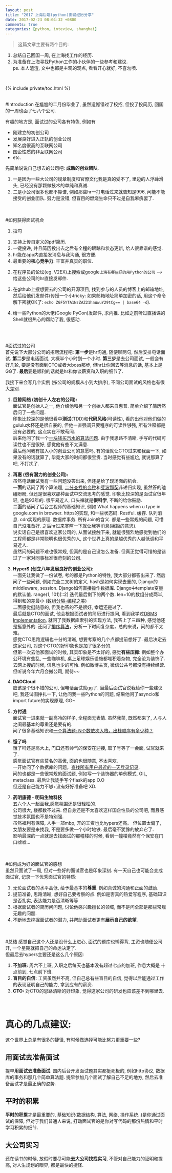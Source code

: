 ```yaml
---
layout: post
title: "2017 上海后端(python)面试经历分享"
date: 2017-02-23 08:04:32 +0800
comments: true
categories: [python, inteview, shanghai]
---
```


> 这篇文章主要有两个目的:    
1) 总结自己回国一周, 在上海找工作的经历.   
2) 为准备在上海寻找Python工作的小伙伴的一些参考和建议.     
ps. 本人渣渣, 文中也都是主观的观点, 看看开心就好, 不喜勿喷.     
<!--more-->   
<br>  


{% include private/toc.html %}
<br><br>


#Introduction
在尴尬的二月份毕业了, 虽然遗憾错过了校招, 但投了投简历, 回国的一周也面了七八个公司.    
<img style="max-height:250px" class="lazy" data-original="/images/blog/170220_inteview_summary/calendar.png">    

有趣的地方是, 面试过的公司各有特色, 例如有

- 刚建立的初创公司
- 发展良好进入正轨的创业公司
- 知名度很高的互联网公司
- 国企性质的非互联网公司
- etc.     

先简单说说自己想去的公司吧: **成熟的创业团队**.     

1. 一是因为一些大公司的规章制度和官僚文化我是真的受不了, 里边的人浮躁滑头, 已经没有那颗做技术的单纯和真诚.    
2. 二是小公司很多也都不靠谱, 例如那些hr一打电话过来就告知是996, 问能不能接受的创业团队. 努力是没错, 但盲目的燃烧生命只不过是自我麻痹罢了.      
<br><br>


#如何获得面试机会

1. 拉勾   
1) 支持上传自定义的pdf简历.   
2) 一键投递, 并且简历投出去之后有全程的跟踪和状态更新, 给人很靠谱的感觉.   
3) hr能在app内直接发消息与我沟通, 很方便.    
4) 最重要的**核心竞争力**: 丰富并真实的职位.    

2. 在程序员的论坛(eg. V2EX)上搜索或google`上海有哪些好的用Python的公司` --> 给这些公司的hr直接发邮件.    

3. 在github上搜想要去的公司的开源项目, 找到参与的人员的博客上的邮箱地址, 然后给他们发邮件(传授一个小tricky: 如果邮箱地址简单加密的话, 用这个命令解下密就OK了: `echo ZGF5YTA1NzZAZ21haWwuY29tCg== | base64 -d`).    

4. 给一些Python的大佬(Google PyCon)发邮件, 求内推. 比如之前听过直播课的Shell就很热心的帮助了我, 很感动.    
<br>
<br>


#面试过的公司   
首先说下大部分公司的招聘流程吧: **第一步**是hr沟通, 随便聊两句, 然后安排电话面试. **第二步**是电话面试, 大概半个小时到一个小时. **第三步**是去公司面试, 一般会有好几轮, 要是没有面到CTO或者大boss那步, 但hr让你回去等消息的话, 基本上是GG了. **最后**要是顺利的话就是hr和你谈薪资和入职的细节了.    

我接下来会写几个实例 (按公司的规模从小到大排序), 不同公司面试的风格也有很大差别.    

1. **巨鲸网络 (初创十人左右的公司):**   
面试官是创始人之一, 他介绍他和另一个创始人都来自惠普. 简单介绍了简历然后问了一些问题.     
印象比较深的是他很看中**测试**(TDD)和**代码风格**(可读性), 看的出他对他们做的gululu水杯还是很自豪的, 但他一直强调只要程序的可读性够强, 所有注释都是没有必要的, 这点实在不敢苟同.    
后来他问了我一个[一块钱买汽水的算法问题](/blog/20170224/coke-algorithm/). 由于我思路不清晰, 手写的代码可读性也不是很好, 感觉他有些不太满意.    
最后他问我有加入小的创业公司的意愿吗, 有的话就让CTO过来和我面一下, 如果没有的话就算了, 毕竟大家的时间都很宝贵. 当时感觉有些尴尬, 就说那算了吧, 不打扰了.   

2. **再惠 (很有潜力的创业公司):**   
虽然电话面试我有一些问题没答出来, 但还是给了现场面的机会.    
**一面**的话问了两个算法题, [二分查找的变种](/blog/20170306/binary-search/)和[斐波那契](/blog/20160915/dynamic-programming/)非递归实现, 虽然答的磕磕盼盼, 但还是很喜欢那种面试中交流思考的感觉. 印象比较深的是面试官很年轻, 也是93年的. 很平易近人, 口头禅就是**很科学**, 不断的给你鼓励.    
**二面**的话问了后台工程师的基础知识, 例如 What happens when u type in google.com in browser. https的实现, 和一些状态码. Restful. 缓存. 队列消息. cdn实现的原理. 数据库事务. 所有Join的含义. 都是一些常规的问题, 可惜自己没准备好. 之后hr过来寒暄一下就让我等消息(婉拒的意思).     
说实话自己是很喜欢这家公司的, 从面试接触下来, 就能很强烈地感觉到他们的工程师都是非常聪明也很优秀的人, 这个世界上真的是越优秀的人越低调和平易近人.     
虽然问的问题不难也很常规, 但真的是自己没怎么准备. 但真正觉得可惜的是错过了一家对同事标准很苛刻的公司.      

3. **HyperS (创立八年发展良好的创业公司):**   
一面先让我做了一份试卷, 考的都是Python的特性, 我大部分都答出来了. 然后问了一些问题, 例如完全二叉树的定义, hash是如何实现去重的, Django的middleware, session. Django如何直接操作数据库. Django中template变量的默认值. range(1, 101)[::2] 迭代最后剩下的两个数. len=10的数组分成两半, 得到和的差最小 ([数组分隔-编程之美](/blog/20170525/partition-problem/))    
二面感觉挺随意的, 但我也答的不是很好, 幸运还是过了.     
最后就是CTO的面试, 他会根据面试者的简历进行提问, 看到我学过[DBMS Implementation](/blog/20160228/comp9315-16s1/), 就问了我数据库索引的实现方法, 我答上了三四种, 感觉他还是挺意外的. 还问了[排序算法](/blog/20170611/python-sorting-algorithms/)，分析一下时间复杂度，总的来说，问的都不太难。      
感觉CTO思路逻辑也十分的清晰, 想要考察的几个点都提前想好了. 最后决定去这家公司, 对这个CTO的好印象也是加了很多分的.         
但第一次去他家面试的时候, 其实印象是不太好的, 感觉**有些压抑**: 例如整个办公环境有些乱, 一些咖啡机, 桌上足球娱乐设施都堆积着杂物, 完全沦为装饰了. 去网上搜的时候, 信息也少的可怜. 例如微博主页, 微信公共号都没有持续经营. 但听说今年六月会搬公司, 期待~~      

4. **DAOCloud**    
应该是个很不错的公司, 但电话面试就gg了. 当最后面试官说我给你一些建议吧, 我还试图挣扎一下, 让他问我一些Python的问题, 结果他问了asyncio和import future的实现原理, GG~    

5. **方付通**    
面试官一进来就一副高冷的样子, 全程面无表情. 虽然我菜, 既然都来了, 人与人之间最基本的尊重还是要有的.    
问了很多基础知识和[一个算法题: N个数依次入栈，出栈顺序有多少种？](/blog/20170308/catalan-number-interview/)   

6. **饿了吗**    
饿了吗还是高大上, 门口还有帅气的保安在迎接, 取了号等了一会面, 试官就来了.  
感觉面试官有些莫名的高傲, 面的也很随意, 不太喜欢.    
一开始问了个数据库的问题，[查找所有用户最近的一天登录记录](/blog/20170515/ele-interview-solution/).        
问的也都是一些很常规的面试题, 例如写一个装饰器的单例模式, GIL, metaclass. 最后让我徒手写个flask的app O.O    
但还是自己能力不够+没有好好准备吧 XD.   

7. **药明康德 - 明码生物科技**   
五六个人一起面我,感觉氛围还是很轻松的.      
公司很大, 楼都数不过来. 但自身还是不太喜欢这样国企性质的公司吧, 而且感觉技术氛围也不是特别强.    
虽然福利有保障, 人手一部mbp, 开的工资也比hypers还高。 但位置太偏了, 女朋友要是来找我, 不是要多做一个小时地铁. 最后毫不犹豫的放弃它了.      
影响最深的一点就是去找面试的那幢楼的时候, 看到一幢楼竟然有个保安在门口嘘嘘...    
<br><br>


#如何成为好的面试官的感想    
虽然只面试了一周, 但对一些好的面试官也是印象深刻. 有一天自己也可能会变成面试官, 记录一下优秀面试官的特质:      

1. 无论面试者的水平高低, 给予最基本的**尊重**. 例如真诚的沟通和正面的鼓励.    
2. 提前准备, 思路清晰, 想好自己要考察的点. 例如是否真的热爱写程序, 基础知识是否扎实, 表达能力是否清晰等等      
3. 根据面试者的简历问问题, 讨论他感兴趣擅长的领域, 而不是问全部是那些常规无趣的问题.     
4. 不断地去挖掘面试者的潜力, 并帮助面试者更有**展示自己的欲望**.    
<br><br>


#总结
感觉自己这个人还是没什么上进心, 面试的题库也懒得背, 工资也随便公司开, 一个星期就把自己的命运决定了.    
但最后去hypers主要还是这么几个原因:   

1. **不加班:** 周六不上班, 入职之后每天也基本没有超过七点的加班, 作息大概是 十点前到, 七点前下班.     
2. **盲目的自信:** 工资虽然并不高, 但自己总有些盲目的自信, 觉得以后能通过工作的表现证明自己的能力, 拿到应有的薪资.     
3. **CTO:** 对CTO的思路清晰的好印象, 觉得这家公司的研发也应该差不到哪里去.   
<br><br>

# 真心的几点建议:  
这个世界上总是有很多的捷径, 有时候做选择可能比努力更重要一些?    
## 用面试去准备面试
提早**用面试去准备面试**. 国内后台开发面试题其实都挺死板的, 例如http协议, 数据库的事务和那几个简单算法题. 提早参加几个面试了解自己不足的地方, 然后去准备面试才是最正确的姿势.        
## 平时的积累
**平时的积累**才是最重要的, 基础知识(数据结构, 算法, 网络, 操作系统..)是你通过面试的保障, 但对于我们普通人来说, 打动面试官的是你对写代码的那份热情和平时学习积累的细节.    
## 大公司实习
还在读书的时候, 放假时要尽可能**去大公司找找实习**, 不管对自己能力的证明和提高, 对人生规划的眼界, 都是最快的捷径.    


